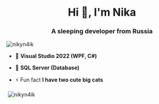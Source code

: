 
<h1 align="center">Hi 👋, I'm Nika</h1>
<h3 align="center">A sleeping developer from Russia</h3>

<p align="left"> <img src="https://komarev.com/ghpvc/?username=nikyn4ik&label=Profile%20views&color=0e75b6&style=flat" alt="nikyn4ik" /> </p>

- 👀 **Visual Studio 2022 (WPF, C#)**
- 👀 **SQL Server (Database)**

- ⚡ Fun fact **I have two cute big cats**

<p>&nbsp;<img align="center" src="https://github-readme-stats.vercel.app/api?username=nikyn4ik&show_icons=true&locale=en" alt="nikyn4ik" /></p>
